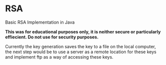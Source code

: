 # RSA
Basic RSA Implementation in Java

**This was for educational purposes only, it is neither secure or particularly effiecient. Do not use for security purposes.**

Currently the key generation saves the key to a file on the local computer, the 
next step would be to use a server as a remote location for these keys and 
implement ftp as a way of accessing these keys.

